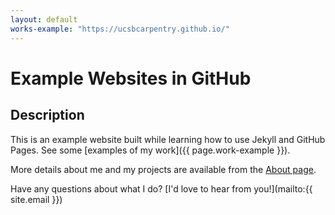 ```yaml
---
layout: default
works-example: "https://ucsbcarpentry.github.io/"
---
```


# Example Websites in GitHub

## Description
This is an example website built while learning how to use Jekyll and GitHub Pages. 
See some [examples of my work]({{ page.work-example }}).


More details about me and my projects are available from the [About page](about).

Have any questions about what I do? [I'd love to hear from you!](mailto:{{ site.email }})
